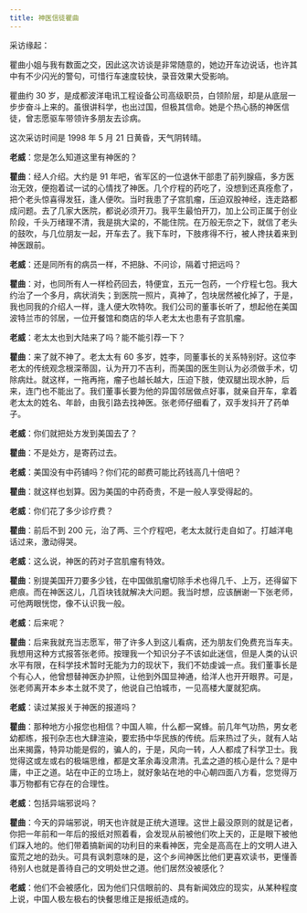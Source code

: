 ```yaml
---
title: 神医信徒瞿曲
---
```


采访缘起：

瞿曲小姐与我有数面之交，因此这次访谈是非常随意的，她边开车边说话，也许其中有不少闪光的警句，可惜行车速度较快，录音效果大受影响。

瞿曲约 30 岁，是成都波洋电讯工程设备公司高级职员，白领阶层，却是从底层一步步奋斗上来的。虽很讲科学，也出过国，但极其信命。她是个热心肠的神医信徒，曾志愿驱车带领许多朋友去诊病。

这次采访时间是 1998 年 5 月 21 日黄昏，天气阴转晴。

**老威**：您是怎么知道这里有神医的？

**瞿曲**：经人介绍。大约是 91 年吧，省军区的一位退休干部患了前列腺癌，多方医治无效，便抱着试一试的心情找了神医。几个疗程的药吃了，没想到还真痊愈了，把个老头惊喜得发狂，逢人便吹。当时我患了子宫肌瘤，压迫双股神经，连走路都成问题。去了几家大医院，都说必须开刀。我平生最怕开刀，加上公司正属于创业阶段，千头万绪理不清，我是挑大梁的，不能住院。在万般无奈之下，就信了老头的鼓吹，与几位朋友一起，开车去了。我下车时，下肢疼得不行，被人搀扶着来到神医跟前。

**老威**：还是同所有的病员一样，不把脉、不问诊，隔着寸把远吗？

**瞿曲**：对，也同所有人一样检药回去，特便宜，五元一包药，一个疗程七包。我大约治了一个多月，病状消失；到医院一照片，真神了，包块居然被化掉了，于是，我也同我的介绍人一样，逢人便大吹特吹。我们公司的董事长听了，想起他在美国波特兰市的邻居，一位开餐馆和商店的华人老太太也患有子宫肌瘤。

**老威**：老太太也到大陆来了吗？能不能引荐一下？

**瞿曲**：来了就不神了。老太太有 60 多岁，姓李，同董事长的关系特别好。这位李老太的传统观念根深蒂固，认为开刀不吉利，而美国的医生则认为必须做手术，切除病灶。就这样，一拖再拖，瘤子也越长越大，压迫下肢，使双腿出现水肿，后来，连门也不能出了。我们董事长要为他的异国邻居做点好事，就亲自开车，拿着老太太的姓名、年龄，由我引路去找神医。张老师仔细看了，双手发抖开了药单子。

**老威**：你们就把处方发到美国去了？

**瞿曲**：不是处方，是寄药过去。

**老威**：美国没有中药铺吗？你们花的邮费可能比药钱高几十倍吧？

**瞿曲**：就这样也划算。因为美国的中药奇贵，不是一般人享受得起的。

**老威**：你们花了多少诊疗费？

**瞿曲**：前后不到 200 元，治了两、三个疗程吧，老太太就行走自如了。打越洋电话过来，激动得哭。

**老威**：这么说，神医的药对子宫肌瘤有特效。

**瞿曲**：别提美国开刀要多少钱，在中国做肌瘤切除手术也得几千、上万，还得留下疤痕。而在神医这儿，几百块钱就解决大问题。我当时想，应该酬谢一下张老师，可他两眼恍惚，像不认识我一般。

**老威**：后来呢？

**瞿曲**：后来我就充当志愿军，带了许多人到这儿看病，还为朋友们免费充当车夫。我想用这种方式报答张老师。按理我一个知识分子不该如此迷信，但是人类的认识水平有限，在科学技术暂时无能为力的现状下，我们不妨虔诚一点。我们董事长是个有心人，他曾想替神医办护照，让他到外国显神通，给洋人也开开眼界。可是，张老师离开本乡本土就不灵了，他说自己怕城市，一见高楼大厦就犯病。

**老威**：读过某报关于神医的报道吗？

**瞿曲**：那种地方小报您也相信？中国人嘛，什么都一窝蜂。前几年气功热，男女老幼都练，报刊杂志也大肆渲染，要宏扬中华民族的传统。后来热过了头，就有人站出来揭露，特异功能是假的，骗人的，于是，风向一转，人人都成了科学卫士。我觉得这或左或右的极端思维，都是文革余毒没肃清。孔孟之道的核心是什么？是中庸，中正之道。站在中正的立场上，就好象站在地的中心朝四面八方看，您觉得万事万物都有它存在的合理性。

**老威**：包括异端邪说吗？

**瞿曲**：今天的异端邪说，明天也许就是正统大道理。这世上最没原则的就是记者，你把一年前和一年后的报纸对照着看，会发现从前被他们吹上天的，正是眼下被他们踩入地的。他们带着搞新闻的功利目的来看神医，完全是高高在上的文明人进入蛮荒之地的劲头。可具有讽刺意味的是，这个乡间神医比他们更喜欢读书，更懂善待别人也就是善待自己的文明处世之道。他们居然没被感化？

**老威**：他们不会被感化，因为他们只信眼前的、具有新闻效应的现实，从某种程度上说，中国人极左极右的快餐思维正是报纸造成的。
